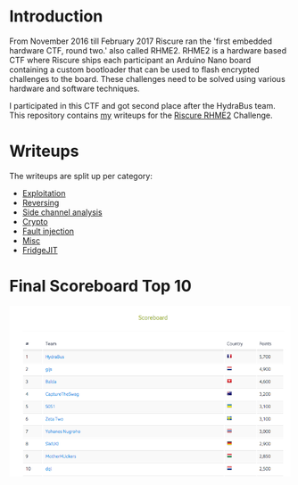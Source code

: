 # Introduction

From November 2016 till February 2017 Riscure ran the 'first embedded hardware CTF, round two.' also called RHME2. RHME2 is a hardware based CTF where Riscure ships each participant an Arduino Nano board containing a custom bootloader that can be used to flash encrypted challenges to the board. These challenges need to be solved using various hardware and software techniques.

I participated in this CTF and got second place after the HydraBus team. This repository contains [my](https://twitter.com/gijs_h) writeups for the [Riscure RHME2](http://rhme.riscure.com/) Challenge.

# Writeups

The writeups are split up per category:

* [Exploitation](exploit/README.md)
* [Reversing](reversing/README.md)
* [Side channel analysis](sca/README.md)
* [Crypto](crypto/README.md)
* [Fault injection](fi/README.md)
* [Misc](misc/README.md)
* [FridgeJIT](fridgejit/README.md)

# Final Scoreboard Top 10

![Scoreboard](scoreboard.png)
